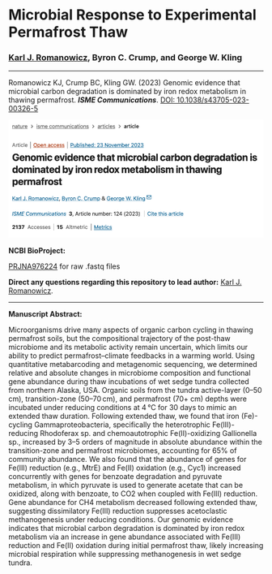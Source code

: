 # Microbial Response to Experimental Permafrost Thaw

### [Karl J. Romanowicz](https://kromanowicz.github.io/), Byron C. Crump, and George W. Kling

_____________________________________

Romanowicz KJ, Crump BC, Kling GW. (2023) Genomic evidence that microbial carbon degradation is dominated by iron redox metabolism in thawing permafrost. ***ISME Communications***. [DOI: 10.1038/s43705-023-00326-5](https://www.nature.com/articles/s43705-023-00326-5)

![ ](Images/ISMEComm23.png)

**NCBI BioProject:**

[PRJNA976224](https://www.ncbi.nlm.nih.gov/bioproject?term=PRJNA976224&cmd=DetailsSearch) for raw .fastq files

**Direct any questions regarding this repository to lead author:** [Karl J. Romanowicz](mailto:kjromano@umich.edu).
_____________________________________

**Manuscript Abstract:**

Microorganisms drive many aspects of organic carbon cycling in thawing permafrost soils, but the compositional trajectory of the post-thaw microbiome and its metabolic activity remain uncertain, which limits our ability to predict permafrost–climate feedbacks in a warming world. Using quantitative metabarcoding and metagenomic sequencing, we determined relative and absolute changes in microbiome composition and functional gene abundance during thaw incubations of wet sedge tundra collected from northern Alaska, USA. Organic soils from the tundra active-layer (0–50 cm), transition-zone (50–70 cm), and permafrost (70+ cm) depths were incubated under reducing conditions at 4 °C for 30 days to mimic an extended thaw duration. Following extended thaw, we found that iron (Fe)-cycling Gammaproteobacteria, specifically the heterotrophic Fe(III)-reducing Rhodoferax sp. and chemoautotrophic Fe(II)-oxidizing Gallionella sp., increased by 3–5 orders of magnitude in absolute abundance within the transition-zone and permafrost microbiomes, accounting for 65% of community abundance. We also found that the abundance of genes for Fe(III) reduction (e.g., MtrE) and Fe(II) oxidation (e.g., Cyc1) increased concurrently with genes for benzoate degradation and pyruvate metabolism, in which pyruvate is used to generate acetate that can be oxidized, along with benzoate, to CO2 when coupled with Fe(III) reduction. Gene abundance for CH4 metabolism decreased following extended thaw, suggesting dissimilatory Fe(III) reduction suppresses acetoclastic methanogenesis under reducing conditions. Our genomic evidence indicates that microbial carbon degradation is dominated by iron redox metabolism via an increase in gene abundance associated with Fe(III) reduction and Fe(II) oxidation during initial permafrost thaw, likely increasing microbial respiration while suppressing methanogenesis in wet sedge tundra.
